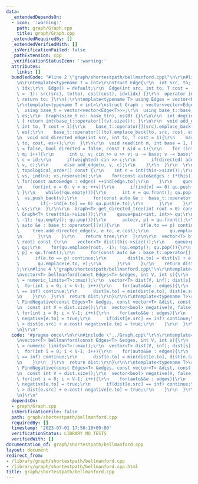```yaml
---
data:
  _extendedDependsOn:
  - icon: ':warning:'
    path: graph/Graph.cpp
    title: graph/Graph.cpp
  _extendedRequiredBy: []
  _extendedVerifiedWith: []
  _isVerificationFailed: false
  _pathExtension: cpp
  _verificationStatusIcon: ':warning:'
  attributes:
    links: []
  bundledCode: "#line 2 \"graph/shortestpath/bellmanford.cpp\"\n\r\n#line 2 \"graph/Graph.cpp\"\
    \n\r\ntemplate<typename T = int>\r\nstruct Edge{\r\n  int src, to; T cost; int\
    \ idx;\r\n  Edge() = default;\r\n  Edge(int src, int to, T cost = -1, int idx\
    \ = -1): src(src), to(to), cost(cost), idx(idx) {}\r\n  operator int() const {\
    \ return to; }\r\n};\r\ntemplate<typename T> using Edges = vector<Edge<T>>;\r\n\
    \r\ntemplate<typename T = int>\r\nstruct Graph : vector<vector<Edge<T>>> {\r\n\
    \  using base_t = vector<vector<Edge<T>>>;\r\n  using base_t::base_t;\r\n  size_t\
    \ es;\r\n  Graph(size_t n): base_t(n), es(0) {}\r\n\r\n  int deg(int v) const\
    \ { return int(base_t::operator[](v).size()); }\r\n\r\n  void add_edge(int src,\
    \ int to, T cost = 1){\r\n    base_t::operator[](src).emplace_back(src, to, cost,\
    \ es);\r\n    base_t::operator[](to).emplace_back(to, src, cost, es++);\r\n  }\r\
    \n  void add_directed_edge(int src, int to, T cost = 1){\r\n    base_t::operator[](src).emplace_back(src,\
    \ to, cost, es++);\r\n  }\r\n\r\n  void read(int m, int base = 1, bool weighted\
    \ = false, bool directed = false, const T &id = 1){\r\n    for (int i = 0; i <\
    \ m; i++){\r\n      int u, v; cin >> u >> v; u -= base; v -= base;\r\n      T\
    \ c = id;\r\n      if(weighted) cin >> c;\r\n      if(directed) add_directed_edge(u,\
    \ v, c);\r\n      else add_edge(u, v, c);\r\n    }\r\n  }\r\n  \r\n  vector<int>\
    \ topological_order() const {\r\n    int n = int(this->size());\r\n    vector<int>\
    \ vs, ind(n); vs.reserve(n);\r\n    for(const auto&edges : (*this)){\r\n     \
    \ for(const auto&edge : edges) ++ind[edge.to];\r\n    }\r\n    queue<int> qu;\r\
    \n    for(int v = 0; v < n; ++v){\r\n      if(ind[v] == 0) qu.push(v);\r\n   \
    \ }\r\n    while(!qu.empty()){\r\n      int v = qu.front(); qu.pop();\r\n    \
    \  vs.push_back(v);\r\n      for(const auto &e :  base_t::operator[](v)){\r\n\
    \        if(--ind[e.to] == 0) qu.push(e.to);\r\n      }\r\n    }\r\n    return\
    \ vs;\r\n  }\r\n\r\n  Graph<T> get_directed_tree(int root = 0) const {\r\n   \
    \ Graph<T> tree(this->size());\r\n    queue<pair<int, int>> qu;\r\n    for(qu.emplace(root,\
    \ -1); !qu.empty(); qu.pop()){\r\n      auto[v, p] = qu.front();\r\n      for(const\
    \ auto &e : base_t::operator[](v)){\r\n        if(e.to == p) continue;\r\n   \
    \     tree.add_directed_edge(v, e.to, e.cost);\r\n        qu.emplace(e.to, v);\r\
    \n      }\r\n    }\r\n    return tree;\r\n  }\r\n\r\n  vector<T> bfs_dist(int\
    \ root) const {\r\n    vector<T> dist(this->size());\r\n    queue<pair<int, int>>\
    \ qu;\r\n    for(qu.emplace(root, -1); !qu.empty(); qu.pop()){\r\n      auto[v,\
    \ p] = qu.front();\r\n      for(const auto &e : base_t::operator[](v)){\r\n  \
    \      if(e.to == p) continue;\r\n        dist[e.to] = dist[v] + e.cost;\r\n \
    \       qu.emplace(e.to, v);\r\n      }\r\n    }\r\n    return dist;\r\n  }\r\n\
    };\r\n#line 4 \"graph/shortestpath/bellmanford.cpp\"\n\r\ntemplate<typename T>\r\
    \nvector<T> bellmanford(const Edges<T> &edges, int V, int s){\r\n  const T inf\
    \ = numeric_limits<T>::max();\r\n  vector<T> dist(V, inf); dist[s] = 0;\r\n\r\n\
    \  for(int i = 0; i < V-1; i++){\r\n    for(auto&&e : edges){\r\n      if(dist[e.src]\
    \ == inf) continue;\r\n      dist[e.to] = min(dist[e.to], dist[e.src] + e.cost);\r\
    \n    }\r\n  }\r\n  return dist;\r\n}\r\n\r\ntemplate<typename T>\r\nvector<bool>\
    \ FindNegative(const Edges<T> &edges, const vector<T> &dist, const T inf = numeric_limits<T>::max()){\r\
    \n  const int V = dist.size();\r\n  vector<bool> negative(V, false);\r\n\r\n \
    \ for(int i = 0; i < V-1; i++){\r\n    for(auto&&e : edges){\r\n      if(negative[e.src])\
    \ negative[e.to] = true;\r\n      if(dist[e.src] == inf) continue;\r\n      if(dist[e.to]\
    \ > dist[e.src] + e.cost) negative[e.to] = true;\r\n    }\r\n  }\r\n  return negative;\r\
    \n}\r\n"
  code: "#pragma once\r\n\r\n#include \"../Graph.cpp\"\r\n\r\ntemplate<typename T>\r\
    \nvector<T> bellmanford(const Edges<T> &edges, int V, int s){\r\n  const T inf\
    \ = numeric_limits<T>::max();\r\n  vector<T> dist(V, inf); dist[s] = 0;\r\n\r\n\
    \  for(int i = 0; i < V-1; i++){\r\n    for(auto&&e : edges){\r\n      if(dist[e.src]\
    \ == inf) continue;\r\n      dist[e.to] = min(dist[e.to], dist[e.src] + e.cost);\r\
    \n    }\r\n  }\r\n  return dist;\r\n}\r\n\r\ntemplate<typename T>\r\nvector<bool>\
    \ FindNegative(const Edges<T> &edges, const vector<T> &dist, const T inf = numeric_limits<T>::max()){\r\
    \n  const int V = dist.size();\r\n  vector<bool> negative(V, false);\r\n\r\n \
    \ for(int i = 0; i < V-1; i++){\r\n    for(auto&&e : edges){\r\n      if(negative[e.src])\
    \ negative[e.to] = true;\r\n      if(dist[e.src] == inf) continue;\r\n      if(dist[e.to]\
    \ > dist[e.src] + e.cost) negative[e.to] = true;\r\n    }\r\n  }\r\n  return negative;\r\
    \n}\r\n"
  dependsOn:
  - graph/Graph.cpp
  isVerificationFile: false
  path: graph/shortestpath/bellmanford.cpp
  requiredBy: []
  timestamp: '2023-07-01 17:56:18+09:00'
  verificationStatus: LIBRARY_NO_TESTS
  verifiedWith: []
documentation_of: graph/shortestpath/bellmanford.cpp
layout: document
redirect_from:
- /library/graph/shortestpath/bellmanford.cpp
- /library/graph/shortestpath/bellmanford.cpp.html
title: graph/shortestpath/bellmanford.cpp
---
```

